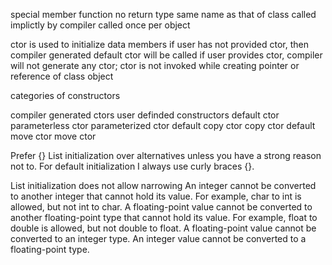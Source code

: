 

special member function
no return type
same name as that of class
called implictly by compiler 
called once per object

ctor is used to initialize data members
if user has not provided ctor, then compiler generated default ctor will be called
if user provides ctor, compiler will not generate any ctor;
ctor is not invoked while creating pointer or reference of class object

categories of constructors

   compiler generated ctors                    user definded constructors
        default ctor                                 parameterless ctor
                                                     parameterized ctor
        default copy ctor                            copy ctor
        default move ctor                            move ctor 
        

Prefer {} List initialization over alternatives unless you have a strong reason not to.
For default initialization I always use curly braces {}.

List initialization does not allow narrowing
    An integer cannot be converted to another integer that cannot hold its value. For example, char to int is allowed, but not int to char.
    A floating-point value cannot be converted to another floating-point type that cannot hold its value. For example, float to double is allowed, but not double to float.
    A floating-point value cannot be converted to an integer type.
    An integer value cannot be converted to a floating-point type.
